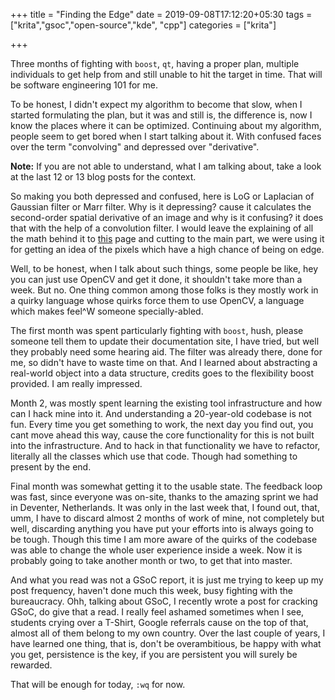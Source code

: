 +++
title = "Finding the Edge"
date = 2019-09-08T17:12:20+05:30
tags = ["krita","gsoc","open-source","kde", "cpp"]
categories = ["krita"]

+++

Three months of fighting with `boost`, `qt`, having a proper plan, multiple individuals to get help from and still unable to hit the target in time. That will be software engineering 101 for me.

To be honest, I didn't expect my algorithm to become that slow, when I started formulating the plan, but it was and still is, the difference is, now I know the places where it can be optimized. Continuing about my algorithm, people seem to get bored when I start talking about it. With confused faces over the term "convolving" and depressed over "derivative". 

**Note:** If you are not able to understand, what I am talking about, take a look at the last 12 or 13 blog posts for the context.

So making you both depressed and confused, here is LoG or Laplacian of Gaussian filter or Marr filter. Why is it depressing? cause it calculates the second-order spatial derivative of an image and why is it confusing? it does that with the help of a convolution filter. I would leave the explaining of all the math behind it to [this](https://homepages.inf.ed.ac.uk/rbf/HIPR2/log.htm) page and cutting to the main part, we were using it for getting an idea of the pixels which have a high chance of being on edge.

Well, to be honest, when I talk about such things, some people be like, hey you can just use OpenCV and get it done, it shouldn't take more than a week. But no. One thing common among those folks is they mostly work in a quirky language whose quirks force them to use OpenCV, a language which makes feel^W someone specially-abled.

The first month was spent particularly fighting with `boost`, hush, please someone tell them to update their documentation site, I have tried, but well they probably need some hearing aid. The filter was already there, done for me, so didn't have to waste time on that. And I learned about abstracting a real-world object into a data structure, credits goes to the flexibility boost provided. I am really impressed.

Month 2, was mostly spent learning the existing tool infrastructure and how can I hack mine into it. And understanding a 20-year-old codebase is not fun. Every time you get something to work, the next day you find out, you cant move ahead this way, cause the core functionality for this is not built into the infrastructure. And to hack in that functionality we have to refactor, literally all the classes which use that code. Though had something to present by the end.

Final month was somewhat getting it to the usable state. The feedback loop was fast, since everyone was on-site, thanks to the amazing sprint we had in Deventer, Netherlands. It was only in the last week that, I found out, that, umm, I have to discard almost 2 months of work of mine, not completely but well, discarding anything you have put your efforts into is always going to be tough. Though this time I am more aware of the quirks of the codebase was able to change the whole user experience inside a week. Now it is probably going to take another month or two, to get that into master.

And what you read was not a GSoC report, it is just me trying to keep up my post frequency, haven't done much this week, busy fighting with the bureaucracy. Ohh, talking about GSoC, I recently wrote a post for cracking GSoC, do give that a read. I really feel ashamed sometimes when I see, students crying over a T-Shirt, Google referrals cause on the top of that, almost all of them belong to my own country. Over the last couple of years, I have learned one thing, that is, don't be overambitious, be happy with what you get, persistence is the key, if you are persistent you will surely be rewarded.

That will be enough for today, `:wq` for now.

